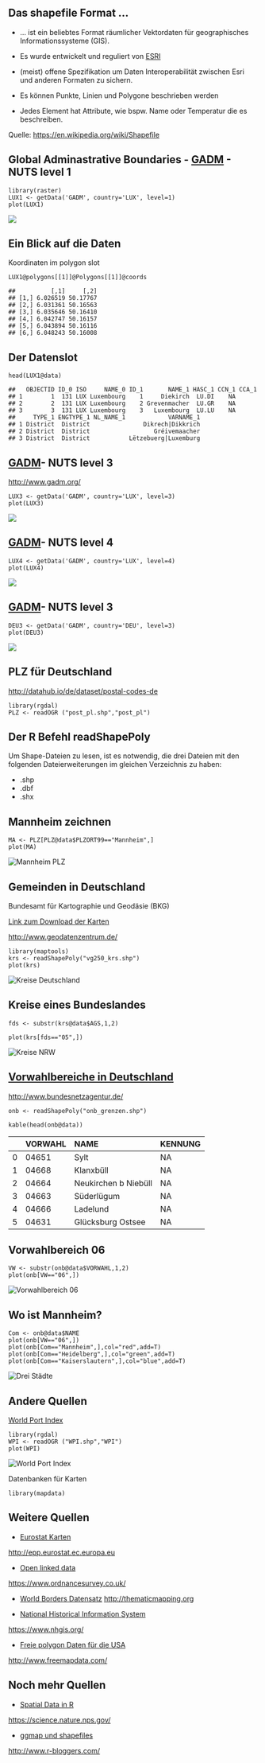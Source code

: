 Das shapefile Format ...
------------------------

-   ... ist ein beliebtes Format räumlicher Vektordaten für
    geographisches Informationssysteme (GIS).
-   Es wurde entwickelt und reguliert von [ESRI](http://www.esri.com/)

-   (meist) offene Spezifikation um Daten Interoperabilität zwischen
    Esri und anderen Formaten zu sichern.

-   Es können Punkte, Linien und Polygone beschrieben werden

-   Jedes Element hat Attribute, wie bspw. Name oder Temperatur die
    es beschreiben.

Quelle: <https://en.wikipedia.org/wiki/Shapefile>

Global Adminastrative Boundaries - [GADM](http://www.gadm.org/) - NUTS level 1
------------------------------------------------------------------------------

    library(raster)
    LUX1 <- getData('GADM', country='LUX', level=1)
    plot(LUX1)

![](polygonSources_files/figure-markdown_strict/unnamed-chunk-2-1.png)<!-- -->

Ein Blick auf die Daten
-----------------------

Koordinaten im polygon slot

    LUX1@polygons[[1]]@Polygons[[1]]@coords

    ##          [,1]     [,2]
    ## [1,] 6.026519 50.17767
    ## [2,] 6.031361 50.16563
    ## [3,] 6.035646 50.16410
    ## [4,] 6.042747 50.16157
    ## [5,] 6.043894 50.16116
    ## [6,] 6.048243 50.16008

Der Datenslot
-------------

    head(LUX1@data)

    ##   OBJECTID ID_0 ISO     NAME_0 ID_1       NAME_1 HASC_1 CCN_1 CCA_1
    ## 1        1  131 LUX Luxembourg    1     Diekirch  LU.DI    NA      
    ## 2        2  131 LUX Luxembourg    2 Grevenmacher  LU.GR    NA      
    ## 3        3  131 LUX Luxembourg    3   Luxembourg  LU.LU    NA      
    ##     TYPE_1 ENGTYPE_1 NL_NAME_1            VARNAME_1
    ## 1 District  District               Dikrech|Dikkrich
    ## 2 District  District                  Gréivemaacher
    ## 3 District  District           Lëtzebuerg|Luxemburg

[GADM](http://www.gadm.org/)- NUTS level 3
------------------------------------------

<http://www.gadm.org/>

    LUX3 <- getData('GADM', country='LUX', level=3)
    plot(LUX3)

![](polygonSources_files/figure-markdown_strict/unnamed-chunk-7-1.png)<!-- -->

[GADM](http://www.gadm.org/)- NUTS level 4
------------------------------------------

    LUX4 <- getData('GADM', country='LUX', level=4)
    plot(LUX4)

![](polygonSources_files/figure-markdown_strict/unnamed-chunk-8-1.png)<!-- -->

[GADM](http://www.gadm.org/)- NUTS level 3
------------------------------------------

    DEU3 <- getData('GADM', country='DEU', level=3)
    plot(DEU3)

![](polygonSources_files/figure-markdown_strict/unnamed-chunk-9-1.png)<!-- -->

PLZ für Deutschland
-------------------

<http://datahub.io/de/dataset/postal-codes-de>

    library(rgdal)
    PLZ <- readOGR ("post_pl.shp","post_pl")

Der R Befehl readShapePoly
--------------------------

Um Shape-Dateien zu lesen, ist es notwendig, die drei Dateien mit den
folgenden Dateierweiterungen im gleichen Verzeichnis zu haben:

-   .shp
-   .dbf
-   .shx

Mannheim zeichnen
-----------------

    MA <- PLZ[PLZ@data$PLZORT99=="Mannheim",]
    plot(MA)

![Mannheim PLZ](figure/MannheimPLZ.png)

Gemeinden in Deutschland
------------------------

Bundesamt für Kartographie und Geodäsie (BKG)

[Link zum Download der
Karten](http://www.geodatenzentrum.de/geodaten/gdz_rahmen.gdz_div?gdz_spr=deu&gdz_akt_zeile=5&gdz_anz_zeile=1&gdz_unt_zeile=15&gdz_user_id=0)

<http://www.geodatenzentrum.de/>

    library(maptools)
    krs <- readShapePoly("vg250_krs.shp")
    plot(krs)

![Kreise Deutschland](figure/vg250_krs.png)

Kreise eines Bundeslandes
-------------------------

    fds <- substr(krs@data$AGS,1,2)

    plot(krs[fds=="05",])

![Kreise NRW](figure/KreiseNRW.png)

[Vorwahlbereiche in Deutschland](http://www.bundesnetzagentur.de/SharedDocs/Downloads/DE/Sachgebiete/Telekommunikation/Unternehmen_Institutionen/Nummerierung/Rufnummern/ONVerzeichnisse/ONBGrenzen/ONB_Grenzen.html)
---------------------------------------------------------------------------------------------------------------------------------------------------------------------------------------------------------------------

<http://www.bundesnetzagentur.de/>

    onb <- readShapePoly("onb_grenzen.shp")

    kable(head(onb@data))

<table>
<thead>
<tr class="header">
<th align="left"></th>
<th align="left">VORWAHL</th>
<th align="left">NAME</th>
<th align="left">KENNUNG</th>
</tr>
</thead>
<tbody>
<tr class="odd">
<td align="left">0</td>
<td align="left">04651</td>
<td align="left">Sylt</td>
<td align="left">NA</td>
</tr>
<tr class="even">
<td align="left">1</td>
<td align="left">04668</td>
<td align="left">Klanxbüll</td>
<td align="left">NA</td>
</tr>
<tr class="odd">
<td align="left">2</td>
<td align="left">04664</td>
<td align="left">Neukirchen b Niebüll</td>
<td align="left">NA</td>
</tr>
<tr class="even">
<td align="left">3</td>
<td align="left">04663</td>
<td align="left">Süderlügum</td>
<td align="left">NA</td>
</tr>
<tr class="odd">
<td align="left">4</td>
<td align="left">04666</td>
<td align="left">Ladelund</td>
<td align="left">NA</td>
</tr>
<tr class="even">
<td align="left">5</td>
<td align="left">04631</td>
<td align="left">Glücksburg Ostsee</td>
<td align="left">NA</td>
</tr>
</tbody>
</table>

Vorwahlbereich 06
-----------------

    VW <- substr(onb@data$VORWAHL,1,2)
    plot(onb[VW=="06",])

![Vorwahlbereich 06](figure/Vorwahl06.png)

Wo ist Mannheim?
----------------

    Com <- onb@data$NAME
    plot(onb[VW=="06",])
    plot(onb[Com=="Mannheim",],col="red",add=T)
    plot(onb[Com=="Heidelberg",],col="green",add=T)
    plot(onb[Com=="Kaiserslautern",],col="blue",add=T)

![Drei Städte](figure/DreiStaedte.png)

Andere Quellen
--------------

[World Port
Index](http://msi.nga.mil/NGAPortal/MSI.portal?_nfpb=true&_pageLabel=msi_portal_page_62&pubCode=0015)

    library(rgdal)
    WPI <- readOGR ("WPI.shp","WPI")
    plot(WPI)

![World Port Index](figure/WPI.png)

Datenbanken für Karten

    library(mapdata)

Weitere Quellen
---------------

-   [Eurostat
    Karten](http://epp.eurostat.ec.europa.eu/portal/page/portal/gisco_Geographical_information_maps/popups/%20references/administrative_units_statistical_units_1)

<http://epp.eurostat.ec.europa.eu>

-   [Open linked
    data](https://www.ordnancesurvey.co.uk/business-and-government/products/opendata-products-grid.html)

<https://www.ordnancesurvey.co.uk/>

-   [World Borders
    Datensatz](http://thematicmapping.org/downloads/world_borders.php)
    <http://thematicmapping.org>

-   [National Historical Information System](https://www.nhgis.org/)

<https://www.nhgis.org/>

-   [Freie polygon Daten für die
    USA](http://www.freemapdata.com/html/free_polygon_data.html)

<http://www.freemapdata.com/>

Noch mehr Quellen
-----------------

-   [Spatial Data in
    R](https://science.nature.nps.gov/im/datamgmt/statistics/r/advanced/spatial.cfm)

<https://science.nature.nps.gov/>

-   [ggmap und
    shapefiles](http://www.r-bloggers.com/shapefile-polygons-plotted-on-google-maps-using-ggmap-in-r-throw-some-throw-some-stats-on-that-mappart-2/)

<http://www.r-bloggers.com/>

